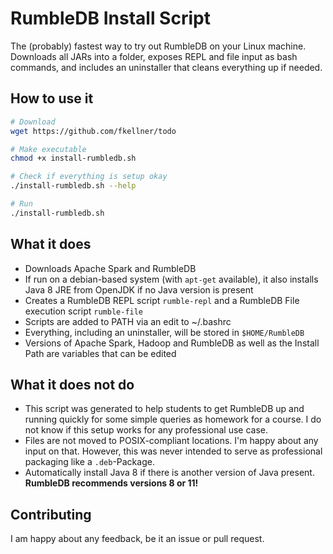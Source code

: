 # RumbleDB Install Script

The (probably) fastest way to try out RumbleDB on your Linux machine. Downloads all JARs into a folder, exposes REPL and file input as
bash commands, and includes an uninstaller that cleans everything up
if needed.

## How to use it

```bash
# Download
wget https://github.com/fkellner/todo

# Make executable
chmod +x install-rumbledb.sh

# Check if everything is setup okay
./install-rumbledb.sh --help

# Run
./install-rumbledb.sh
```

## What it does

- Downloads Apache Spark and RumbleDB
- If run on a debian-based system (with `apt-get` available), it also installs Java 8 JRE from OpenJDK if no Java version is present
- Creates a RumbleDB REPL script `rumble-repl` and a RumbleDB File execution script `rumble-file`
- Scripts are added to PATH via an edit to ~/.bashrc
- Everything, including an uninstaller, will be stored in `$HOME/RumbleDB`
- Versions of Apache Spark, Hadoop and RumbleDB as well as the Install Path are variables that can be edited

## What it does not do

- This script was generated to help students to get RumbleDB up and running quickly for some simple queries as homework for a course. I do not know if this setup works for any professional use case.
- Files are not moved to POSIX-compliant locations. I'm happy about any input on that. However, this was never intended to serve as professional packaging like a `.deb`-Package.
- Automatically install Java 8 if there is another version of Java present. **RumbleDB recommends versions 8 or 11!**

## Contributing

I am happy about any feedback, be it an issue or pull request.
